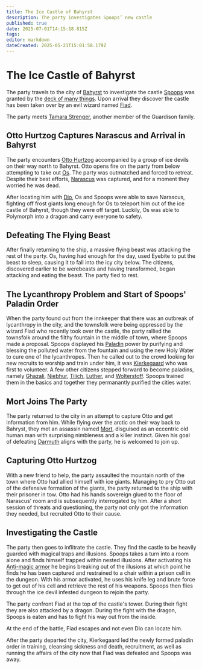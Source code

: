 ```yaml
---
title: The Ice Castle of Bahyrst
description: The party investigates Spoops’ new castle
published: true
date: 2025-07-01T14:15:18.815Z
tags: 
editor: markdown
dateCreated: 2025-05-21T15:01:58.179Z
---
```


# The Ice Castle of Bahyrst
The party travels to the city of [Bahyrst](/locations/Mardun/Bahyrst) to investigate the castle [Spoops](/characters/spoops) was granted by the [deck of many things](/items/Deck_Of_Many_Things). Upon arrival they discover the castle has been taken over by an evil wizard named [Fiad](/characters/fiad). 

The party meets [Tamara Strenger](/characters/tamara-strenger), another member of the Guardison family.

## Otto Hurtzog Captures Narascus and Arrival in Bahyrst
The party encounters [Otto Hurtzog](/characters/Otto-Hurtszog) accompanied by a group of ice devils on their way north to Bahyrst. Otto opens fire on the party from below attempting to take out [Os](/characters/os). The party was outmatched and forced to retreat. Despite their best efforts, [Narascus](/characters/Narascus) was captured, and for a moment they worried he was dead.

After locating him with [Dio](/items/dio), Os and Spoops were able to save Narascus, fighting off frost giants long enough for Os to teleport him out of the ice castle of Bahyrst, though they were off target. Luckily, Os was able to Polymorph into a dragon and carry everyone to safety.


## Defeating The Flying Beast
After finally returning to the ship, a massive flying beast was attacking the rest of the party. Os, having had enough for the day, used Eyebite to put the beast to sleep, causing it to fall into the icy city below. The citizens, discovered earlier to be werebeasts and having transformed, began attacking and eating the beast. The party fled to rest.

## The Lycanthropy Problem and Start of Spoops' Paladin Order
When the party found out from the innkeeper that there was an outbreak of lycanthropy in the city, and the townsfolk were being oppressed by the wizard Fiad who recently took over the castle, the party rallied the townsfolk around the filthy fountain in the middle of town, where Spoops made a proposal. Spoops displayed his [Paladin](/classes/oath-of-the-soulwarden) power by purifying and blessing the polluted water from the fountain and using the new Holy Water to cure one of the lycanthropes. Then he called out to the crowd looking for new recruits to worship and train under him, it was [Kierkegaard](/characters/kierkegaard) who was first to volunteer. A few other citizens stepped forward to become paladins, namely [Ghazali](/characters/ghazali), [Niebhur](/characters/niebhur), [Tilich](/characters/tilich), [Luther](/characters/luther), and [Wolterstoff](/characters/wolterstoff). Spoops trained them in the basics and together they permanantly purified the cities water.


## Mort Joins The Party
The party returned to the city in an attempt to capture Otto and get information from him. While flying over the arctic on their way back to Bahryst, they met an assassin named [Mort](/characters/mort), disguised as an eccentric old human man with surprising nimbleness and a killer instinct. Given his goal of defeating [Darmuth](/characters/Darmuth) aligns with the party, he is welcomed to join up.


## Capturing Otto Hurtzog
With a new friend to help, the party assaulted the mountain north of the town where Otto had allied himself with ice giants. Managing to pry Otto out of the defensive formation of the giants, the party returned to the ship with their prisoner in tow. Otto had his hands sovereign glued to the floor of Narascus' room and is subsequently interrogated by him. After a short session of threats and questioning, the party not only got the information they needed, but recruited Otto to their cause.


## Investigating the Castle
The party then goes to inflitrate the castle. They find the castle to be heavily guarded with magical traps and illusions. Spoops takes a turn into a room alone and finds himself trapped within nested illusions. After activating his [Anti-magic armor](/items/Anti-Magic-Armor) he begins breaking out of the illusions at which point he finds he has been captured and restrained to a chair within a prison cell in the dungeon. With his armor activated, he uses his knife leg and brute force to get out of his cell and retrieve the rest of his weapons. Spoops then flies through the ice devil infested dungeon to rejoin the party. 

The party confront Fiad at the top of the castle's tower. During their fight they are also attacked by a dragon. During the fight with the dragon, Spoops is eaten and has to fight his way out from the inside.

At the end of the battle, Fiad escapes and not even Dio can locate him.

After the party departed the city, Kierkegaard led the newly formed paladin order in training, cleansing sickness and death, recruitment, as well as running the affairs of the city now that Fiad was defeated and Spoops was away.